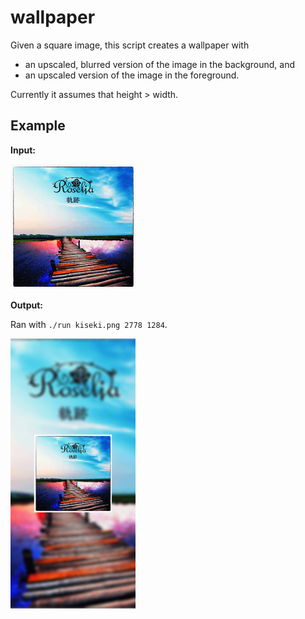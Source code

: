# wallpaper

Given a square image, this script creates a wallpaper with
- an upscaled, blurred version of the image in the background, and
- an upscaled version of the image in the foreground.

Currently it assumes that height > width.

## Example

**Input:**

<img src="images/kiseki.png" width="200px"/>

**Output:**

Ran with `./run kiseki.png 2778 1284`.

<img src="images/kiseki_wallpaper.png" width="200px"/>